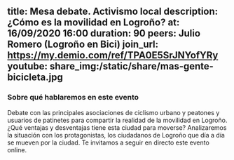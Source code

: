 title: Mesa debate. Activismo local
description: ¿Cómo es la movilidad en Logroño?
at: 16/09/2020 16:00
duration: 90
peers: Julio Romero (Logroño en Bici)
join_url: https://my.demio.com/ref/TPA0E5SrJNYofYRy
youtube: 
share_img:/static/share/mas-gente-bicicleta.jpg
----
### Sobre qué hablaremos en este evento
Debate con las principales asociaciones de ciclismo urbano y peatones y usuarios de patinetes para compartir la realidad de la movilidad en Logroño. ¿Qué ventajas y desventajas tiene esta ciudad para moverse?
Analizaremos la situación con los protagonistas, los ciudadanos de Logroño que día a día se mueven por la ciudad. Te invitamos a seguir en directo este evento online.
